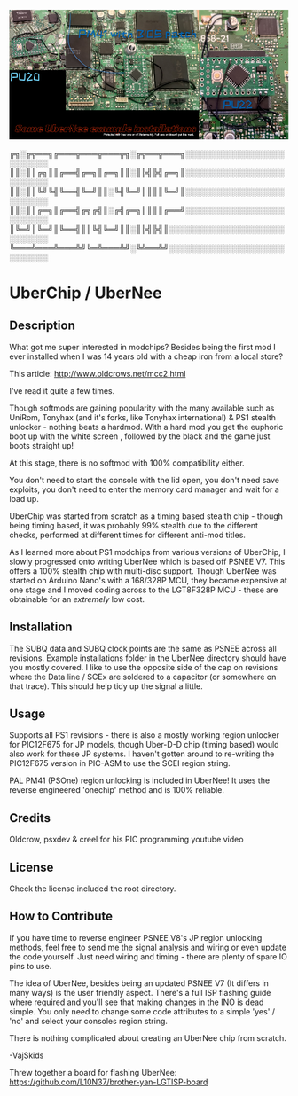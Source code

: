 ![alt text](assets/images/screenshot.png)

╔╗░╔╦══╗╔═══╦═══╦═══╦╗░╔╦══╦═══╗░░░░░░░░░░░░░░░░░░░░░░░░░
║║░║║╔╗║║╔══╣╔═╗║╔═╗║║░║╠╣╠╣╔═╗║░░░░░░░░░░░░░░░░░░░░░░░░░
║║░║║╚╝╚╣╚══╣╚═╝║║░╚╣╚═╝║║║║╚═╝║░░░░░░░░░░░░░░░░░░░░░░░░░
║║░║║╔═╗║╔══╣╔╗╔╣║░╔╣╔═╗║║║║╔══╝░░░░░░░░░░░░░░░░░░░░░░░░░
║╚═╝║╚═╝║╚══╣║║╚╣╚═╝║║░║╠╣╠╣║░░░░░░░░░░░░░░░░░░░░░░░░░░░░
╚═══╩═══╩═══╩╝╚═╩═══╩╝░╚╩══╩╝░░░░░░░░░░░░░░░░░░░░░░░░░░░░

# UberChip / UberNee

## Description

What got me super interested in modchips? Besides being the first mod I ever installed when I was 14 years old with a cheap iron from a local store?

This article: http://www.oldcrows.net/mcc2.html

I've read it quite a few times.


Though softmods are gaining popularity with the many available such as UniRom, Tonyhax (and it's forks, like Tonyhax international) & PS1 stealth unlocker - nothing beats a hardmod. With a hard mod you get the euphoric boot up with the white screen , followed by the black and the game just boots straight up!

At this stage, there is no softmod with 100% compatibility either. 

You don't need to start the console with the lid open, you don't need save exploits, you don't need to enter the memory card manager and wait for a load up.

UberChip was started from scratch as a timing based stealth chip - though being timing based, it was probably 99% stealth due to the different 
checks, performed at different times for different anti-mod titles.

As I learned more about PS1 modchips from various versions of UberChip, I slowly progressed onto writing UberNee which is based off PSNEE V7.
This offers a 100% stealth chip with multi-disc support. Though UberNee was started on Arduino Nano's with a 168/328P MCU, they became expensive
at one stage and I moved coding across to the LGT8F328P MCU - these are obtainable for an *extremely* low cost.


## Installation

The SUBQ data and SUBQ clock points are the same as PSNEE across all revisions.
Example installations folder in the UberNee directory should have you mostly covered. 
I like to use the opposite side of the cap on revisions where the Data line / SCEx are soldered to a capacitor (or somewhere on that trace). 
This should help tidy up the signal a little.

## Usage

Supports all PS1 revisions - there is also a mostly working region unlocker for PIC12F675 for JP models, though Uber-D-D chip (timing based)
would also work for these JP systems. I haven't gotten around to re-writing the PIC12F675 version in PIC-ASM to use the SCEI region string.

PAL PM41 (PSOne) region unlocking is included in UberNee! It uses the reverse engineered 'onechip' method and is 100% reliable.

## Credits

Oldcrow, psxdev & creel for his PIC programming youtube video

## License

Check the license included the root directory.


## How to Contribute

If you have time to reverse engineer PSNEE V8's JP region unlocking methods, feel free to send me the signal analysis and wiring or even update the code yourself. Just need wiring and timing - there are plenty of spare IO pins to use.

The idea of UberNee, besides being an updated PSNEE V7 (It differs in many ways) is the user friendly aspect. There's a full ISP flashing guide
where required and you'll see that making changes in the INO is dead simple. You only need to change some code attributes to a simple 'yes' / 'no' and
select your consoles region string.

There is nothing complicated about creating an UberNee chip from scratch.

-VajSkids

Threw together a board for flashing UberNee: https://github.com/L10N37/brother-yan-LGTISP-board





